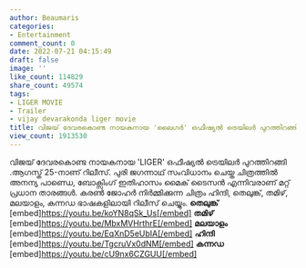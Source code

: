 ```yaml
---
author: Beaumaris
categories:
- Entertainment
comment_count: 0
date: 2022-07-21 04:15:49
draft: false
image: ''
like_count: 114829
share_count: 49574
tags:
- LIGER MOVIE
- Trailer
- vijay devarakonda liger movie
title: വിജയ് ദേവരകൊണ്ട നായകനായ 'ലൈഗർ' ഒഫീഷ്യൽ ട്രെയിലർ പുറത്തിറങ്ങി
view_count: 1913530
---
```


വിജയ് ദേവരകൊണ്ട നായകനായ 'LIGER' ഒഫീഷ്യൽ ട്രെയിലർ പുറത്തിറങ്ങി .ആഗസ്ത് 25-നാണ് റിലീസ്. പുരി ജഗന്നാഥ് സംവിധാനം ചെയ്ത ചിത്രത്തിൽ അനന്യ പാണ്ഡെ, ബോക്സിംഗ് ഇതിഹാസം മൈക് ടൈസൻ എന്നിവരാണ് മറ്റ് പ്രധാന താരങ്ങൾ. കരൺ ജോഹർ നിർമ്മിക്കുന്ന ചിത്രം ഹിന്ദി, തെലുങ്ക്, തമിഴ്, മലയാളം, കന്നഡ ഭാഷകളിലായി റിലീസ് ചെയ്യും. **തെലുങ്ക്** [embed]https://youtu.be/koYN8qSk_Us[/embed] **തമിഴ്** [embed]https://youtu.be/MbxMVHrthrE[/embed] **മലയാളം** [embed]https://youtu.be/EqXnD5eUbIA[/embed] **ഹിന്ദി** [embed]https://youtu.be/TgcruVx0dNM[/embed] **കന്നഡ** [embed]https://youtu.be/cU9nx6CZGUU[/embed]